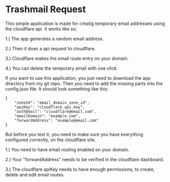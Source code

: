
# Trashmail Request

This simple application is made for creatig temporary email addresses using the cloudflare api. It works like so: 

1.) The app generates a random email address. 

2.) Then it does a api request to cloudflare.

3.) Cloudflare makes the email route entry on your domain. 

4.) You can delete the temporary email with one click.



If you want to use this application, you just need to download the app directory from my git repo. Then you need to add the missing parts into the config.json file. It should look something like this:


```
{
    "zoneId": "email_domain_zone_id",
    "apiKey": "cloudflare_api_key",
    "authEmail": "cloudflare@email.com",
    "emailDomain": "example.com",
    "forwardAddress": "example@email.com"
}
```

But before you test it, you need to make sure you have everything configured correctly, on the cloudflare site. 

1.) You need to have email routing enabled on your domain. 

2.) Your "forwardAddress" needs to be verified in the cloudflare dashboard. 

3.) The cloudflare apiKey needs to have enough permissions, to create, delete and edit email routes.

